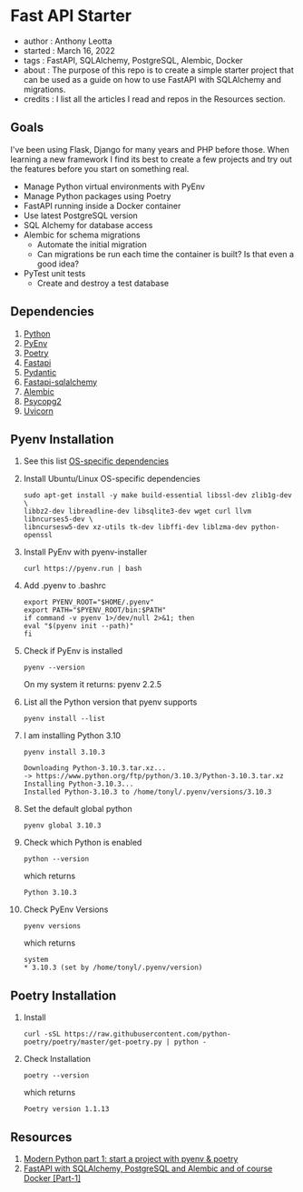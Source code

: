 # Fast API Starter

- author : Anthony Leotta
- started : March 16, 2022
- tags : FastAPI, SQLAlchemy, PostgreSQL, Alembic, Docker
- about : The purpose of this repo is to create a simple starter project that can be used as a guide on how to use FastAPI with SQLAlchemy and migrations.
- credits : I list all the articles I read and repos in the Resources section.

## Goals

I've been using Flask, Django for many years and PHP before those.  When learning a new framework I find its best to create a few projects and try out the features before you start on something real.

- Manage Python virtual environments with PyEnv
- Manage Python packages using Poetry
- FastAPI running inside a Docker container
- Use latest PostgreSQL version
- SQL Alchemy for database access
- Alembic for schema migrations
    - Automate the initial migration
    - Can migrations be run each time the container is built? Is that even a good idea?
- PyTest unit tests
    - Create and destroy a test database

## Dependencies

1. [Python]()
1. [PyEnv](https://github.com/pyenv/pyenv)
1. [Poetry](https://python-poetry.org/docs/)
1. [Fastapi]()
1. [Pydantic]()
1. [Fastapi-sqlalchemy]()
1. [Alembic]()
1. [Psycopg2]()
1. [Uvicorn]()

## Pyenv Installation

1. See this list [OS-specific dependencies](https://github.com/pyenv/pyenv/wiki#suggested-build-environment)

1. Install Ubuntu/Linux OS-specific dependencies

    ```
    sudo apt-get install -y make build-essential libssl-dev zlib1g-dev \
    libbz2-dev libreadline-dev libsqlite3-dev wget curl llvm libncurses5-dev \
    libncursesw5-dev xz-utils tk-dev libffi-dev liblzma-dev python-openssl
    ```

1. Install PyEnv with pyenv-installer

    ```
    curl https://pyenv.run | bash
    ```

1. Add .pyenv to .bashrc

    ```
    export PYENV_ROOT="$HOME/.pyenv"
    export PATH="$PYENV_ROOT/bin:$PATH"
    if command -v pyenv 1>/dev/null 2>&1; then
    eval "$(pyenv init --path)"
    fi
    ```

1. Check if PyEnv is installed


    ```
    pyenv --version
    ```

    On my system it returns: pyenv 2.2.5


1. List all the Python version that pyenv supports

    ```
    pyenv install --list
    ```

1. I am installing Python 3.10

    ```
    pyenv install 3.10.3
    ```

    ```
    Downloading Python-3.10.3.tar.xz...
    -> https://www.python.org/ftp/python/3.10.3/Python-3.10.3.tar.xz
    Installing Python-3.10.3...
    Installed Python-3.10.3 to /home/tonyl/.pyenv/versions/3.10.3
    ```
1. Set the default global python

    ```
    pyenv global 3.10.3
    ```

1. Check which Python is enabled

    ```
    python --version
    ```

    which returns

    ```
    Python 3.10.3
    ```

1. Check PyEnv Versions

    ```
    pyenv versions
    ```

    which returns

    ```
    system
    * 3.10.3 (set by /home/tonyl/.pyenv/version)
    ```

## Poetry Installation

1. Install

    ```
    curl -sSL https://raw.githubusercontent.com/python-poetry/poetry/master/get-poetry.py | python -
    ```

1. Check Installation

    ```
    poetry --version
    ```

    which returns

    ```
    Poetry version 1.1.13
    ```




## Resources

1. [Modern Python part 1: start a project with pyenv & poetry](https://www.adaltas.com/en/2021/06/09/pyrepo-project-initialization/)
1. [FastAPI with SQLAlchemy, PostgreSQL and Alembic and of course Docker [Part-1]](https://ahmed-nafies.medium.com/fastapi-with-sqlalchemy-postgresql-and-alembic-and-of-course-docker-f2b7411ee396)